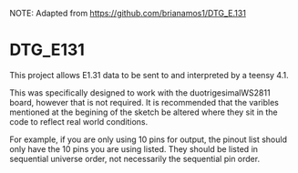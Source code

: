 NOTE: Adapted from https://github.com/brianamos1/DTG_E.131

# DTG_E131

This project allows E1.31 data to be sent to and interpreted by a teensy 4.1. 

This was specifically designed to work with the duotrigesimalWS2811 board, however that is not required. It is recommended that the varibles mentioned at the begining of the sketch be altered where they sit in the code to reflect real world conditions.

For example, if you are only using 10 pins for output, the pinout list should only have the 10 pins you are using listed. They should be listed in sequential universe order, not necessarily the sequential pin order. 

